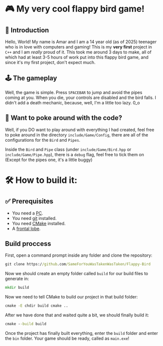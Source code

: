 ﻿# 🎮 My very cool flappy bird game!

## 📌 Introduction
Hello, World! My name is Amar and I am a 14 year old (as of 2025) teenager who is in love with computers and gaming! This is my **very first** project in 
`C++` and I am *really* proud of it. This took me around 3 days to make, all of which had at least 3-5 hours of work put into this flappy bird game, and since it's
my first project, don't expect much.

## 🕹️ The gameplay
Well, the game is simple. Press `SPACEBAR` to jump and avoid the pipes coming at you. When you die, your controls are disabled and the bird falls. I didn't add a death
mechanic, because, well, I'm a little too lazy. 0_o

## 🔧 Want to poke around with the code?
Well, if you DO want to play around with everything I had created, feel free to poke around in the directory `include/Game/Config`, there are all of the configurations
for the `Bird` and `Pipes`.

Inside the `Bird` and `Pipe` class (under `include/Game/Bird.hpp` or `include/Game/Pipe.hpp`), there is a `debug` flag, feel free to tick them on (Except for the pipes one, it's a little buggy)

# 🛠️ How to build it:

## ✅ Prerequisites
- You need a [PC](https://en.wikipedia.org/wiki/Personal_computer).
- You need [git](https://git-scm.com/) installed.
- You need [CMake](https://cmake.org/) installed.
- A [frontal lobe](https://en.wikipedia.org/wiki/Frontal_lobe).


## Build proccess
First, open a command prompt inside any folder and clone the repository:


```cmd
git clone https://github.com/SameForYouWasTakenWasTaken/Flappy-Bird
``` 


Now we should create an empty folder called `build` for our build files to generate in:


```cmd 
mkdir build
```

Now we need to tell CMake to build our project in that build folder:

```cmd 
cmake -E chdir build cmake ..
```

After we have done that and waited quite a bit, we should finally build it:

```cmd 
cmake --build build
```

Once the project has finally built everything, enter the `build` folder and enter the `bin` folder. Your game should be ready, called as `main.exe`!

